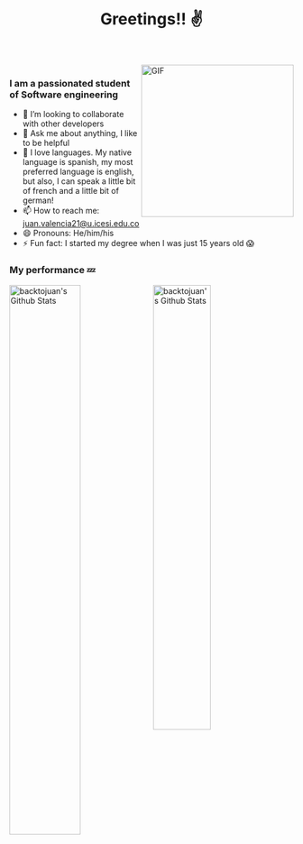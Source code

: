 <p>
  <h1 align="center"><b>Greetings!! ✌️ </b></h1>
</p>
  
<br>
<br>
<img align="right" height="270px" alt="GIF" src="https://qph.fs.quoracdn.net/main-qimg-7c320dcc3d2b2cc3f755aa0078a8c38f" />

### I am a passionated student of Software engineering
- 👯 I’m looking to collaborate with other developers 
- 💬 Ask me about anything, I like to be helpful
- 👅 I love languages. My native language is spanish, my most preferred language is english, but also, I can speak a little bit of french and a little bit of german!
- 📫 How to reach me: juan.valencia21@u.icesi.edu.co
- 😄 Pronouns: He/him/his
- ⚡ Fun fact: I started my degree when I was just 15 years old 😱

### My performance 💤
<img align="left" src="https://github-readme-stats.vercel.app/api?username=backtojuan&theme=buefy&show_icons=true" alt="backtojuan's Github Stats" width="50%">
<img align="left" src="https://github-readme-stats.vercel.app/api/top-langs/?username=backtojuan&layout=compact" alt="backtojuan's Github Stats" width="45%">
